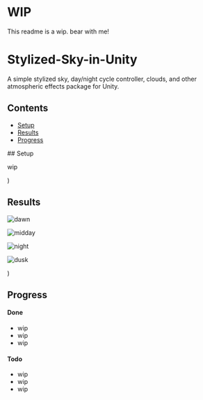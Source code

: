 # WIP

This readme is a wip. bear with me!

# Stylized-Sky-in-Unity
A simple stylized sky, day/night cycle controller, clouds, and other atmospheric effects package for Unity.

## Contents

- [Setup](#setup)
- [Results](#results)
- [Progress](#progress)

<a name=setup/>
## Setup

wip

<a name=results/>)
## Results

<!-- https://imgur.com/a/j80ajxR -->

![dawn](https://i.imgur.com/DY5L1dX.png)

![midday](https://i.imgur.com/sI8MCpn.png)

![night](https://i.imgur.com/9mqflnd.png)

![dusk](https://i.imgur.com/RbA2w7U.png)

<a name=progress/>)
## Progress

#### Done

- wip
- wip
- wip

#### Todo

- wip
- wip
- wip